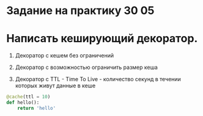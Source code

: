 # Задание на практику 30 05

# Написать кеширующий декоратор. 

1) Декоратор с кешем без ограничений

2) Декоратор с возможностью ограничить размер кеша

3) Декоратор с TTL - Time To Live - количество секунд в течении которых живут данные в кеше

```python
@cache(ttl = 10)
def hello():
    return 'hello'
```